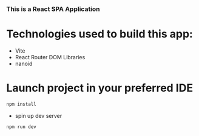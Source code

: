 ### This is a React SPA Application

# Technologies used to build this app:

- Vite
- React Router DOM Libraries
- nanoid

# Launch project in your preferred IDE

```sh
npm install
```

- spin up dev server

```sh
npm run dev
```
